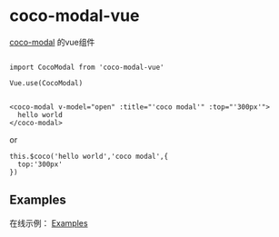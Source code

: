 # coco-modal-vue
 [coco-modal](https://github.com/TheWindRises-2/coco-modal) 的vue组件


 
```

import CocoModal from 'coco-modal-vue'

Vue.use(CocoModal)

```

```

<coco-modal v-model="open" :title="'coco modal'" :top="'300px'">
  hello world      
</coco-modal>

```
or
```
this.$coco('hello world','coco modal',{
  top:'300px'
})
```

## Examples


在线示例： [Examples](https://unpkg.com/coco-modal/example/example.html)

